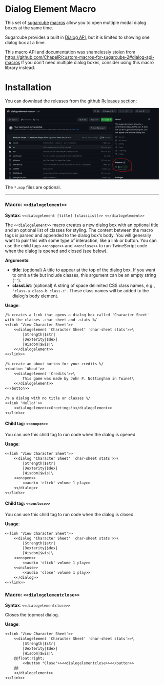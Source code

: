 # Dialog Element Macro
This set of [sugarcube](http://www.motoslave.net/sugarcube/2/docs/) [macros](http://www.motoslave.net/sugarcube/2/docs/#macro-api) allow you to open multiple modal dialog boxes at the same time.

Sugarcube provides a built in [Dialog API](http://www.motoslave.net/sugarcube/2/docs/#dialog-api), but it is limited to showing one dialog box at a time.

This macro API and documentation was shamelessly stolen from https://github.com/ChapelR/custom-macros-for-sugarcube-2#dialog-api-macros If you don't need multiple dialog boxes, consider using this macro library instead.

# Installation

You can download the releases from the github [Releases section](https://github.com/BawdyInkSlinger/dialog-element-macro/releases):

![Image of github release section](./releases.png)

The `*.map` files are optional.

---

### Macro: `<<dialogelement>>`

**Syntax**: `<<dialogelement [title] [classList]>> <</dialogelement>>`

The `<<dialogelement>>` macro creates a new dialog box with an optional title and an optional list of classes for styling. The content between the macro tags is parsed and appended to the dialog box's body. You will generally want to pair this with some type of interaction, like a link or button. You can use the child tags `<<onopen>>` and `<<onclose>>` to run TwineScript code when the dialog is opened and closed (see below).

**Arguments**:

* **title**: (optional) A title to appear at the top of the dialog box. If you want to omit a title but include classes, this argument can be an empty string (`''`).
* **classList**: (optional) A string of space delimited CSS class names, e.g., `'class-a class-b class-c'`. These class names will be added to the dialog's body element.

**Usage**:
```
/% creates a link that opens a dialog box called 'Character Sheet' with the classes .char-sheet and .stats %/
<<link 'View Character Sheet'>>
	<<dialogelement 'Character Sheet' 'char-sheet stats'>>\
		|Strength|$str|
		|Dexterity|$dex|
		|Wisdom|$wis|\
	<</dialogelement>>
<</link>>

/% create an about button for your credits %/
<<button 'About'>>
	<<dialogelement 'Credits'>>\
		This game was made by John P. Nottingham in Twine!\
	<</dialogelement>>
<</button>>

/% a dialog with no title or classes %/
<<link 'Hello!'>>
	<<dialogelement>>Greetings!<</dialogelement>>
<</link>>
```

#### Child tag: `<<onopen>>`

You can use this child tag to run code when the dialog is opened.

**Usage**:
```
<<link 'View Character Sheet'>>
	<<dialog 'Character Sheet' 'char-sheet stats'>>\
		|Strength|$str|
		|Dexterity|$dex|
		|Wisdom|$wis|\
	<<onopen>>
		<<audio 'click' volume 1 play>>
	<</dialog>>
<</link>>
```

#### Child tag: `<<onclose>>`

You can use this child tag to run code when the dialog is closed.

**Usage**:
```
<<link 'View Character Sheet'>>
	<<dialog 'Character Sheet' 'char-sheet stats'>>\
		|Strength|$str|
		|Dexterity|$dex|
		|Wisdom|$wis|\
	<<onopen>>
		<<audio 'click' volume 1 play>>
	<<onclose>>
		<<audio 'close' volume 1 play>>
	<</dialog>>
<</link>>
```

### Macro: `<<dialogelementclose>>`

**Syntax**: `<<dialogelementclose>>`

Closes the topmost dialog.

**Usage**:

```
<<link 'View Character Sheet'>>
	<<dialogelement 'Character Sheet' 'char-sheet stats'>>\
		|Strength|$str|
		|Dexterity|$dex|
		|Wisdom|$wis|\
	@@float:right;
		<<button "Close">><<dialogelementclose>><</button>>
    @@
	<</dialogelement>>
<</link>>
```